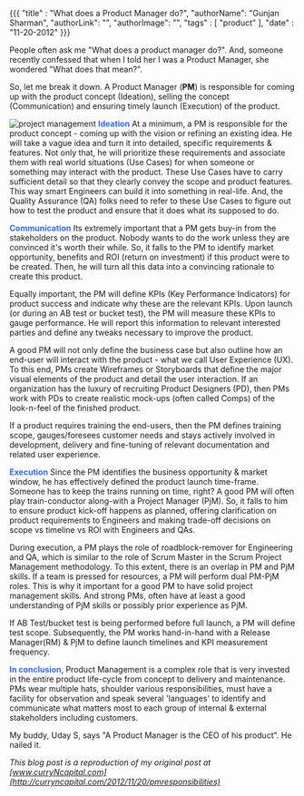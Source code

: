 {{{
  "title" : "What does a Product Manager do?",
  "authorName": "Gunjan Sharman",
  "authorLink": "",
  "authorImage": "",
  "tags" : [ "product" ],
  "date" : "11-20-2012"
}}}

People often ask me "What does a product manager do?". And, someone recently confessed that when I told her I was a Product Manager, she wondered "What does that mean?".

So, let me break it down. A Product Manager (**PM**) is responsible for coming up with the product concept (Ideation), selling the concept (Communication) and ensuring timely launch (Execution) of the product.

![project management](http://i.imgur.com/6kPIt.jpg) **<span style="color:#3366ff">Ideation</span>**  At a minimum, a PM is responsible for the product concept - coming up with the vision or refining an existing idea. He will take a vague idea and turn it into detailed, specific requirements & features. Not only that, he will prioritize these requirements and associate them with real world situations (Use Cases) for when someone or something may interact with the product. These Use Cases have to carry sufficient detail so that they clearly convey the scope and product features. This way smart Engineers can build it into something in real-life. And, the Quality Assurance (QA) folks need to refer to these Use Cases to figure out how to test the product and ensure that it does what its supposed to do.

**<span style="color:#3366ff">Communication</span>**  Its extremely important that a PM gets buy-in from the stakeholders on the product. Nobody wants to do the work unless they are convinced it's worth their while. So, it falls to the PM to identify market opportunity, benefits and ROI (return on investment) if this product were to be created. Then, he will turn all this data into a convincing rationale to create this product.

Equally important, the PM will define KPIs (Key Performance Indicators) for product success and indicate why these are the relevant KPIs. Upon launch (or during an AB test or bucket test), the PM will measure these KPIs to gauge performance. He will report this information to relevant interested parties and define any tweaks necessary to improve the product.

A good PM will not only define the business case but also outline how an end-user will interact with the product - what we call User Experience (UX). To this end, PMs create Wireframes or Storyboards that define the major visual elements of the product and detail the user interaction. If an organization has the luxury of recruiting Product Designers (PD), then PMs work with PDs to create realistic mock-ups (often called Comps) of the look-n-feel of the finished product.

If a product requires training the end-users, then the PM defines training scope, gauges/foresees customer needs and stays actively involved in development, delivery and fine-tuning of relevant documentation and related user experience.

**<span style="color:#3366ff">Execution</span>**  Since the PM identifies the business opportunity & market window, he has effectively defined the product launch time-frame. Someone has to keep the trains running on time, right? A good PM will often play train-conductor along-with a Project Manager (PjM). So, it falls to him to ensure product kick-off happens as planned, offering clarification on product requirements to Engineers and making trade-off decisions on scope vs timeline vs ROI with Engineers and QAs.

During execution, a PM plays the role of roadblock-remover for Engineering and QA, which is similar to the role of Scrum Master in the Scrum Project Management methodology. To this extent, there is an overlap in PM and PjM skills. If a team is pressed for resources, a PM will perform dual PM-PjM roles. This is why it important for a good PM to have solid project management skills. And strong PMs, often have at least a good understanding of PjM skills or possibly prior experience as PjM.

If AB Test/bucket test is being performed before full launch, a PM will define test scope. Subsequently, the PM works hand-in-hand with a Release Manager(RM) & PjM to define launch timelines and KPI measurement frequency.

**<span style="color:#3366ff">In conclusion</span>**, Product Management is a complex role that is very invested in the entire product life-cycle from concept to delivery and maintenance. PMs wear multiple hats, shoulder various responsibilities, must have a facility for observation and speak several 'languages' to identify and communicate what matters most to each group of internal & external stakeholders including customers.

My buddy, Uday S, says "A Product Manager is the CEO of his product". He nailed it.

*This blog post is a reproduction of my original post at [www.curryNcapital.com](http://curryncapital.com/2012/11/20/pmresponsibilities)*

